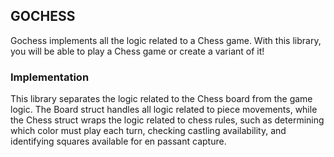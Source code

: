 ## GOCHESS

Gochess implements all the logic related to a Chess game. With this library, you will be able to 
play a Chess game or create a variant of it!

### Implementation

This library separates the logic related to the Chess board from the game logic. The Board struct 
handles all logic related to piece movements, while the Chess struct wraps the logic related to 
chess rules, such as determining which color must play each turn, checking castling availability, 
and identifying squares available for en passant capture.